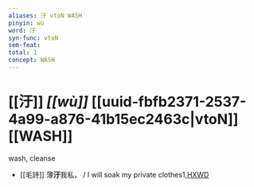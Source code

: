 ```yaml
---
aliases: 汙 vtoN WASH
pinyin: wù
word: 汙
syn-func: vtoN
sem-feat: 
total: 1
concept: WASH 
---
```

# [[汙]] *[[wù]]*  [[uuid-fbfb2371-2537-4a99-a876-41b15ec2463c|vtoN]] [[WASH]]
wash, cleanse
 - [[毛詩]] 薄**汙**我私， / I will soak my private clothes1,[HXWD](https://hxwd.org/textview.html?location=KR1c0001_tls_001-11a.4)